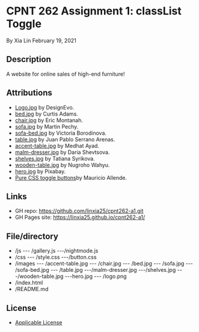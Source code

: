 ﻿# CPNT 262 Assignment 1: classList Toggle
By Xia Lin February 19, 2021

## Description
A website for online sales of high-end furniture!

## Attributions
- [Logo.jpg](https://www.designevo.com/ "Logo") by DesignEvo.
- [bed.jpg](https://www.pexels.com/photo/brown-wooden-bed-inside-bedroom-3773575/ "bed") by Curtis Adams.
- [chair.jpg](https://www.pexels.com/photo/two-assorted-color-padded-chairs-near-side-table-1350789/ "chair") by Eric Montanah.
- [sofa.jpg](https://www.pexels.com/photo/2-seat-orange-leather-sofa-beside-wall-1866149/ "sofa") by Martin Pechy.
- [sofa-bed.jpg](https://www.pexels.com/photo/empty-bedroom-set-1648768/ "sofa-bed") by Victoria Borodinova.
- [table.jpg](https://www.pexels.com/photo/glass-bottle-filled-with-black-straw-on-brown-wooden-table-890669/ "table") by Juan Pablo Serrano Arenas.
- [accent-table.jpg](https://www.pexels.com/photo/white-and-black-desk-beside-bed-and-window-439227/"accent-table.jpg") by Medhat Ayad.
- [malm-dresser.jpg](https://www.pexels.com/photo/photo-of-brown-wooden-3-drawer-malm-dresser-with-black-plastic-case-879821/) by Daria Shevtsova.
- [shelves.jpg](https://www.pexels.com/photo/interior-of-children-bedroom-with-wooden-furniture-and-toys-and-globe-placed-on-shelves-in-room-3932930/) by Tatiana Syrikova.
- [wooden-table.jpg](https://www.pexels.com/photo/brown-wooden-table-with-chair-3097112/) by Nugroho Wahyu.
- [hero.jpg](https://www.pexels.com/photo/beige-and-black-chair-in-front-of-white-desk-509922/) by Pixabay.
- [Pure CSS toggle buttons](https://codepen.io/mallendeo/pen/eLIiG)by Mauricio Allende.

## Links
- GH repo: https://github.com/linxia25/cpnt262-a1.git
- GH Pages site: https://linxia25.github.io/cpnt262-a1/

## File/directory
- /js
--- /gallery.js
---/nightmode.js
- /css
--- /style.css
---/button.css
- /images
--- /accent-table.jpg
--- /chair.jpg
--- /bed.jpg
--- /sofa.jpg
--- /sofa-bed.jpg
--- /table.jpg
---/malm-dresser.jpg
---/shelves.jpg
---/wooden-table.jpg
---hero.jpg
--- /logo.png
- /index.html
- /README.md

## License
- [Applicable License](https://creativecommons.org/licenses/by/4.0/legalcode "Applicable License")
